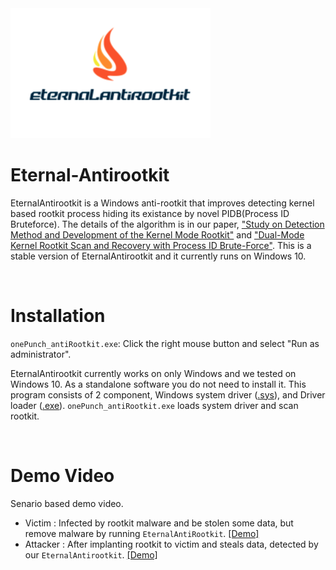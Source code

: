 <img src="./img/logo.png" width="320">

# Eternal-Antirootkit
EternalAntirootkit is a Windows anti-rootkit that improves detecting kernel based rootkit process hiding its existance by novel PIDB(Process ID Bruteforce). The details of the algorithm is in our paper, ["Study on Detection Method and Development of the Kernel Mode Rootkit"](https://www.koreascience.or.kr/article/CFKO201629368414238.pdf) and ["Dual-Mode Kernel Rootkit Scan and Recovery with Process ID Brute-Force"](https://github.com/eternalklaus/EternalAntirootkit/blob/master/docs/Dual-mode%20Kernel%20Rootkit%20Scan%20and%20Recovery.pdf). This is a stable version of EternalAntirootkit and it currently runs on Windows 10.

<br>

# Installation
`onePunch_antiRootkit.exe`: Click the right mouse button and select "Run as administrator".

EternalAntirootkit currently works on only Windows and we tested on Windows 10. As a standalone software you do not need to install it. This program consists of 2 component, Windows system driver ([.sys](https://github.com/eternalklaus/EternalAntirootkit/blob/master/src/Device-driver/Eternal-Antirootkit.c)), and Driver loader ([.exe](https://github.com/eternalklaus/EternalAntirootkit/blob/master/src/GUI/DKOM_Loader.cpp)). `onePunch_antiRootkit.exe` loads system driver and scan rootkit. 

<br>

# Demo Video
Senario based demo video. 
- Victim :  Infected by rootkit malware and be stolen some data, but remove malware by running `EternalAntiRootkit`. [[Demo]](https://www.youtube.com/watch?v=xHgu3nEJKrY)
- Attacker : After implanting rootkit to victim and steals data, detected by our `EternalAntirootkit`. [[Demo]](https://www.youtube.com/watch?v=0rGmw8LGY6E)

